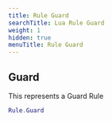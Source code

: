 ```yaml
---
title: Rule Guard
searchTitle: Lua Rule Guard
weight: 1
hidden: true
menuTitle: Rule Guard
---
```

## Guard

This represents a Guard Rule
```lua
Rule.Guard
```